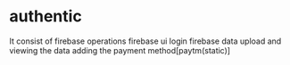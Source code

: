 # authentic
It consist of firebase operations
firebase ui login
firebase data upload and viewing the data
adding the payment method[paytm(static)]
